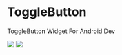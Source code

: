 ToggleButton
============

ToggleButton Widget For Android Dev

<img src="https://github.com/zcweng/ToggleButton/blob/master/ToggleButtonSample/21879.gif"/>
<img src="https://github.com/zcweng/ToggleButton/blob/master/ToggleButtonSample/device-2014-08-31-231538.png"/>
